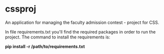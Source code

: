 # cssproj
An application for managing the faculty admission contest - project for CSS.

In file requirements.txt you'll find the required packages in order to run the project.
The command to install the requirements is:

<strong>pip install -r /path/to/requirements.txt</strong>